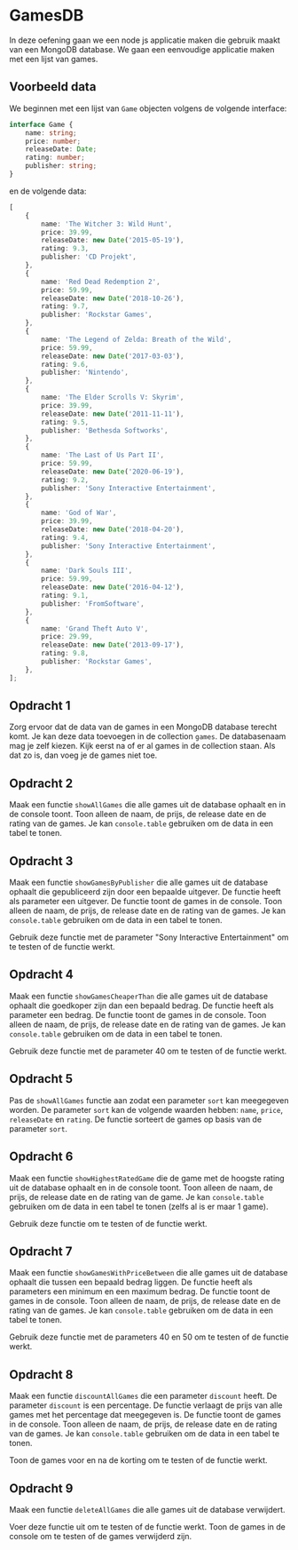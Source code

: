 # GamesDB

In deze oefening gaan we een node js applicatie maken die gebruik maakt van een MongoDB database. We gaan een eenvoudige applicatie maken met een lijst van games. 

## Voorbeeld data

We beginnen met een lijst van `Game` objecten volgens de volgende interface:

```typescript
interface Game {
    name: string;
    price: number;
    releaseDate: Date;
    rating: number;
    publisher: string;
}
```

en de volgende data:

```typescript
[
    {
        name: 'The Witcher 3: Wild Hunt',
        price: 39.99,
        releaseDate: new Date('2015-05-19'),
        rating: 9.3,
        publisher: 'CD Projekt',
    },
    {
        name: 'Red Dead Redemption 2',
        price: 59.99,
        releaseDate: new Date('2018-10-26'),
        rating: 9.7,
        publisher: 'Rockstar Games',
    },
    {
        name: 'The Legend of Zelda: Breath of the Wild',
        price: 59.99,
        releaseDate: new Date('2017-03-03'),
        rating: 9.6,
        publisher: 'Nintendo',
    },
    {
        name: 'The Elder Scrolls V: Skyrim',
        price: 39.99,
        releaseDate: new Date('2011-11-11'),
        rating: 9.5,
        publisher: 'Bethesda Softworks',
    },
    {
        name: 'The Last of Us Part II',
        price: 59.99,
        releaseDate: new Date('2020-06-19'),
        rating: 9.2,
        publisher: 'Sony Interactive Entertainment',
    },
    {
        name: 'God of War',
        price: 39.99,
        releaseDate: new Date('2018-04-20'),
        rating: 9.4,
        publisher: 'Sony Interactive Entertainment',
    },
    {
        name: 'Dark Souls III',
        price: 59.99,
        releaseDate: new Date('2016-04-12'),
        rating: 9.1,
        publisher: 'FromSoftware',
    },
    {
        name: 'Grand Theft Auto V',
        price: 29.99,
        releaseDate: new Date('2013-09-17'),
        rating: 9.8,
        publisher: 'Rockstar Games',
    },
];
```

## Opdracht 1

Zorg ervoor dat de data van de games in een MongoDB database terecht komt. Je kan deze data toevoegen in de collection `games`. De databasenaam mag je zelf kiezen. Kijk eerst na of er al games in de collection staan. Als dat zo is, dan voeg je de games niet toe.

## Opdracht 2

Maak een functie `showAllGames` die alle games uit de database ophaalt en in de console toont. Toon alleen de naam, de prijs, de release date en de rating van de games. Je kan `console.table` gebruiken om de data in een tabel te tonen.

## Opdracht 3

Maak een functie `showGamesByPublisher` die alle games uit de database ophaalt die gepubliceerd zijn door een bepaalde uitgever. De functie heeft als parameter een uitgever. De functie toont de games in de console. Toon alleen de naam, de prijs, de release date en de rating van de games. Je kan `console.table` gebruiken om de data in een tabel te tonen. 

Gebruik deze functie met de parameter "Sony Interactive Entertainment" om te testen of de functie werkt.

## Opdracht 4

Maak een functie `showGamesCheaperThan` die alle games uit de database ophaalt die goedkoper zijn dan een bepaald bedrag. De functie heeft als parameter een bedrag. De functie toont de games in de console. Toon alleen de naam, de prijs, de release date en de rating van de games. Je kan `console.table` gebruiken om de data in een tabel te tonen.

Gebruik deze functie met de parameter 40 om te testen of de functie werkt.

## Opdracht 5

Pas de `showAllGames` functie aan zodat een parameter `sort` kan meegegeven worden. De parameter `sort` kan de volgende waarden hebben: `name`, `price`, `releaseDate` en `rating`. De functie sorteert de games op basis van de parameter `sort`.

## Opdracht 6

Maak een functie `showHighestRatedGame` die de game met de hoogste rating uit de database ophaalt en in de console toont. Toon alleen de naam, de prijs, de release date en de rating van de game. Je kan `console.table` gebruiken om de data in een tabel te tonen (zelfs al is er maar 1 game).

Gebruik deze functie om te testen of de functie werkt.

## Opdracht 7

Maak een functie `showGamesWithPriceBetween` die alle games uit de database ophaalt die tussen een bepaald bedrag liggen. De functie heeft als parameters een minimum en een maximum bedrag. De functie toont de games in de console. Toon alleen de naam, de prijs, de release date en de rating van de games. Je kan `console.table` gebruiken om de data in een tabel te tonen.

Gebruik deze functie met de parameters 40 en 50 om te testen of de functie werkt.

## Opdracht 8

Maak een functie `discountAllGames` die een parameter `discount` heeft. De parameter `discount` is een percentage. De functie verlaagt de prijs van alle games met het percentage dat meegegeven is. De functie toont de games in de console. Toon alleen de naam, de prijs, de release date en de rating van de games. Je kan `console.table` gebruiken om de data in een tabel te tonen.

Toon de games voor en na de korting om te testen of de functie werkt.

## Opdracht 9

Maak een functie `deleteAllGames` die alle games uit de database verwijdert. 

Voer deze functie uit om te testen of de functie werkt. Toon de games in de console om te testen of de games verwijderd zijn.